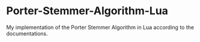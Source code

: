 # Porter-Stemmer-Algorithm-Lua
My implementation of the Porter Stemmer Algorithm in Lua according to the documentations.
